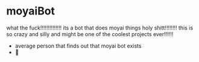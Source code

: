 # moyaiBot
what the fuck!!!!!!!!!!!!!! its a bot that does moyai things holy shitt!!!!!!!!
this is so crazy and silly and might be one of the coolest projects ever!!!!!!
   - average person that finds out that moyai bot exists
   - 🗿
